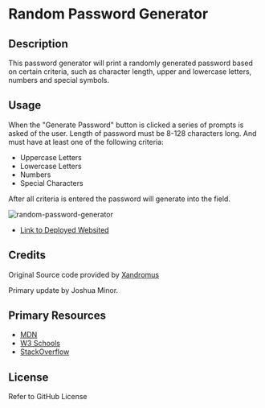# Random Password Generator


## Description

This password generator will print a randomly generated password based on certain criteria, such as character length, upper and lowercase letters, numbers and special symbols.

## Usage

When the "Generate Password" button is clicked a series of prompts is asked of the user. Length of password must be 8-128 characters long. And must have at least one of the following criteria:
- Uppercase Letters
- Lowercase Letters
- Numbers
- Special Characters

After all criteria is entered the password will generate into the field.


![random-password-generator](https://user-images.githubusercontent.com/120212106/209699729-b3f9e276-2b7c-4982-b453-46be336eaa2d.png)


- [Link to Deployed Websited](https://jminor90.github.io/random-password-generator/)


## Credits
Original Source code provided by [Xandromus](https://github.com/coding-boot-camp/urban-octo-telegram)

Primary update by Joshua Minor.



## Primary Resources
- [MDN](https://developer.mozilla.org/en-US/docs/Learn/HTML)
- [W3 Schools](https://www.w3schools.com/)
- [StackOverflow](https://stackoverflow.com/)


## License

Refer to GitHub License
